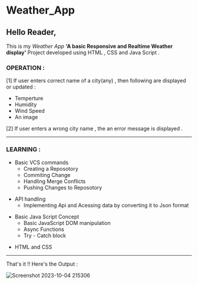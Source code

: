 # Weather_App

## Hello Reader,

This is my _Weather App_  **'A basic Responsive and Realtime Weather display'**  Project developed using HTML , CSS and Java Script .

### OPERATION :
[1] If user enters correct name of a city(any) , then following are displayed or updated :
   * Temperture
   * Humidity
   * Wind Speed
   * An image
     
[2] If user enters a wrong city name , the an error message is displayed .

---------------------------------------------

### LEARNING :

- Basic VCS commands
   - Creating a Reposotory
   - Commiting Change
   - Handling Merge Conflicts
   - Pushing Changes to Reposotory

     
* API handling
    - Implementing Api and Acessing data by converting it to Json format
      
+ Basic Java Script Concept
    - Basic JavaScript DOM manipulation
    - Async Functions
    - Try - Catch block

 - HTML and CSS

 ----------------------------------------------

That's it !! Here's the Output :

![Screenshot 2023-10-04 215306](https://github.com/ThomasAntonyS/Weather_App/assets/138411490/6f5c90ba-cf39-4e72-93d3-17782304d120)
